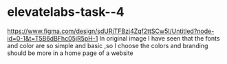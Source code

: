 # elevatelabs-task--4
https://www.figma.com/design/sdURjTFBzj4Zqf2ttSCw5I/Untitled?node-id=0-1&t=T5B6dBFhc05jR5pH-1
In original image I have seen that the fonts and color are so simple  and basic ,so I choose the colors and branding should be more in a home page of a website
